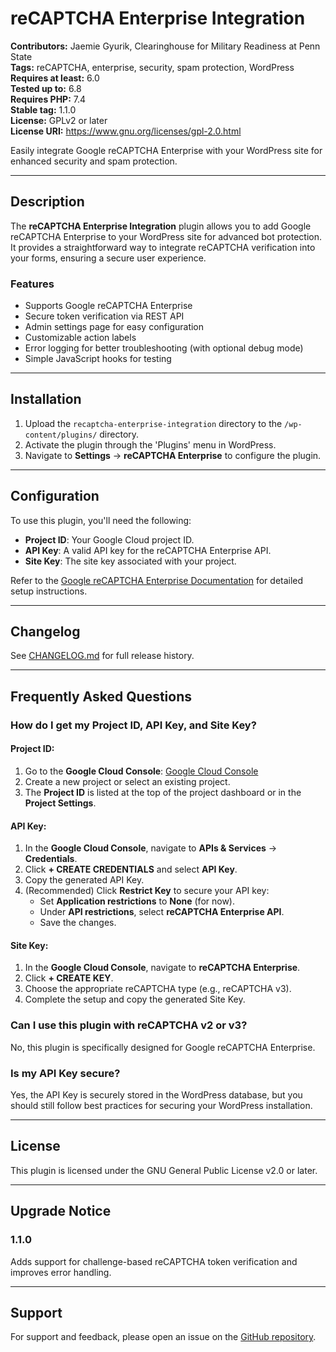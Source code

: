 # reCAPTCHA Enterprise Integration

**Contributors:** Jaemie Gyurik, Clearinghouse for Military Readiness at Penn State  
**Tags:** reCAPTCHA, enterprise, security, spam protection, WordPress  
**Requires at least:** 6.0  
**Tested up to:** 6.8  
**Requires PHP:** 7.4  
**Stable tag:** 1.1.0  
**License:** GPLv2 or later  
**License URI:** https://www.gnu.org/licenses/gpl-2.0.html

Easily integrate Google reCAPTCHA Enterprise with your WordPress site for enhanced security and spam protection.

---

## Description

The **reCAPTCHA Enterprise Integration** plugin allows you to add Google reCAPTCHA Enterprise to your WordPress site for advanced bot protection. It provides a straightforward way to integrate reCAPTCHA verification into your forms, ensuring a secure user experience.

### Features

- Supports Google reCAPTCHA Enterprise
- Secure token verification via REST API
- Admin settings page for easy configuration
- Customizable action labels
- Error logging for better troubleshooting (with optional debug mode)
- Simple JavaScript hooks for testing

---

## Installation

1. Upload the `recaptcha-enterprise-integration` directory to the `/wp-content/plugins/` directory.
2. Activate the plugin through the 'Plugins' menu in WordPress.
3. Navigate to **Settings** → **reCAPTCHA Enterprise** to configure the plugin.

---

## Configuration

To use this plugin, you'll need the following:

- **Project ID**: Your Google Cloud project ID.
- **API Key**: A valid API key for the reCAPTCHA Enterprise API.
- **Site Key**: The site key associated with your project.

Refer to the [Google reCAPTCHA Enterprise Documentation](https://cloud.google.com/recaptcha-enterprise/docs) for detailed setup instructions.

---

## Changelog

See [CHANGELOG.md](./CHANGELOG.md) for full release history.

---

## Frequently Asked Questions

### How do I get my Project ID, API Key, and Site Key?

#### **Project ID:**

1. Go to the **Google Cloud Console**: [Google Cloud Console](https://console.cloud.google.com/)
2. Create a new project or select an existing project.
3. The **Project ID** is listed at the top of the project dashboard or in the **Project Settings**.

#### **API Key:**

1. In the **Google Cloud Console**, navigate to **APIs & Services** → **Credentials**.
2. Click **+ CREATE CREDENTIALS** and select **API Key**.
3. Copy the generated API Key.
4. (Recommended) Click **Restrict Key** to secure your API key:
   - Set **Application restrictions** to **None** (for now).
   - Under **API restrictions**, select **reCAPTCHA Enterprise API**.
   - Save the changes.

#### **Site Key:**

1. In the **Google Cloud Console**, navigate to **reCAPTCHA Enterprise**.
2. Click **+ CREATE KEY**.
3. Choose the appropriate reCAPTCHA type (e.g., reCAPTCHA v3).
4. Complete the setup and copy the generated Site Key.

### Can I use this plugin with reCAPTCHA v2 or v3?

No, this plugin is specifically designed for Google reCAPTCHA Enterprise.

### Is my API Key secure?

Yes, the API Key is securely stored in the WordPress database, but you should still follow best practices for securing your WordPress installation.

---

## License

This plugin is licensed under the GNU General Public License v2.0 or later.

---

## Upgrade Notice

### 1.1.0

Adds support for challenge-based reCAPTCHA token verification and improves error handling.

---

## Support

For support and feedback, please open an issue on the [GitHub repository](https://github.com/CMFR/recaptcha-enterprise-integration).
